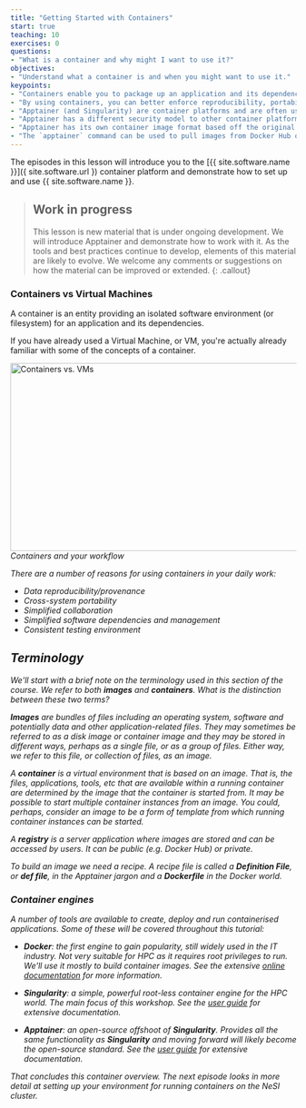 ```yaml
---
title: "Getting Started with Containers"
start: true
teaching: 10
exercises: 0
questions:
- "What is a container and why might I want to use it?"
objectives:
- "Understand what a container is and when you might want to use it."
keypoints:
- "Containers enable you to package up an application and its dependencies."
- "By using containers, you can better enforce reproducibility, portability and share-ability of your computational workflows."
- "Apptainer (and Singularity) are container platforms and are often used in cluster/HPC/research environments."
- "Apptainer has a different security model to other container platforms, one of the key reasons that it is well suited to HPC and cluster environments."
- "Apptainer has its own container image format based off the original Singularity Image Format (SIF)."
- "The `apptainer` command can be used to pull images from Docker Hub or other locations such as a website and run a container from an image file."
---
```


The episodes in this lesson will introduce you to the [{{ site.software.name }}]({ site.software.url }) container platform and demonstrate how to set up and use {{ site.software.name }}.

> ## Work in progress
> This lesson is new material that is under ongoing development. We will introduce Apptainer and demonstrate how to work with it. As the tools and best practices continue to develop, elements of this material are likely to evolve. We welcome any comments or suggestions on how the material can be improved or extended.
{: .callout}

### Containers vs Virtual Machines

A container is an entity providing an isolated software environment (or filesystem) for an application and its dependencies.  

If you have already used a Virtual Machine, or VM, you're actually already familiar with some of the concepts of a container.

<!-- ![Containers vs. VMs]({{ page.root }}/fig/container_vs_vm.png) -->
<div>
<img src="{{ page.root }}/fig/container_vs_vm.png" alt="Containers vs. VMs" width="619" height="331"/>
<em format="display:block;text-align: center;margin:-20px 0 20px 0;> 
Credit: Pawsey Centre, <a href='https://pawseysc.github.io/sc19-containers/'>Containers in HPC</a></em>
</div>
  
The key difference here is that VMs virtualise **hardware** while containers virtualise **operating systems**.  There are other differences (and benefits), in particular containers are:

* lighter weight to run (less CPU and memory usage, faster start-up times)
* smaller in size (thus easier to transfer and share)
* modular (possible to combine multiple containers that work together)

Since containers do not virtualise the hardware, containers must be built using the same architecture
as the machine they are going to be deployed on.
Containers built for one architecture cannot run on the other.

### Containers and your workflow

There are a number of reasons for using containers in your daily work:

* Data reproducibility/provenance
* Cross-system portability
* Simplified collaboration
* Simplified software dependencies and management
* Consistent testing environment

## Terminology

We'll start with a brief note on the terminology used in this section of the course. We refer to both ***images*** and ***containers***. What is the distinction between these two terms?

***Images*** are bundles of files including an operating system, software and potentially data and other application-related files. They may sometimes be referred to as a *disk image* or *container image* and they may be stored in different ways, perhaps as a single file, or as a group of files. Either way, we refer to this file, or collection of files, as an image.

A ***container*** is a virtual environment that is based on an image. That is, the files, applications, tools, etc that are available within a running container are determined by the image that the container is started from. It may be possible to start multiple container instances from an image. You could, perhaps, consider an image to be a form of template from which running container instances can be started.

A **registry** is a server application where images are stored and can be accessed by users.  It can be public (*e.g.* *Docker Hub*) or private.

To build an image we need a recipe.  A recipe file is called a **Definition File**, or **def file**, in the *Apptainer* jargon and a **Dockerfile** in the *Docker* world.

### Container engines

A number of tools are available to create, deploy and run containerised applications.  Some of these will be covered throughout this tutorial:

* **Docker**: the first engine to gain popularity, still widely used in the IT industry.  Not very suitable for HPC as it requires *root* privileges to run. We'll use it mostly to build container images. See the extensive [online documentation](https://docs.docker.com/) for more information.

* **Singularity**: a simple, powerful *root*-less container engine for the HPC world. The main focus of this workshop. See the [user guide](https://sylabs.io/guides/latest/user-guide/) for extensive documentation.

* **Apptainer**: an open-source offshoot of **Singularity**. Provides all the same functionality as **Singularity** and moving forward will likely become the open-source standard. See the [user guide](https://apptainer.org/docs/user/main/) for extensive documentation.

That concludes this container overview. The next episode looks in more detail at setting up your environment for running containers on the NeSI cluster.
